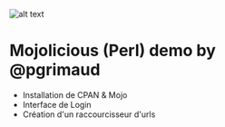 ![alt text](http://media.tumblr.com/859db14fd0e9d5f479e8777cf63cc880/tumblr_inline_miais5uXeH1qz4rgp.png "Mojolicious logo")

Mojolicious (Perl) demo by @pgrimaud
===========

- Installation de CPAN & Mojo
- Interface de Login
- Création d'un raccourcisseur d'urls
